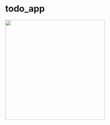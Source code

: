 # todo_app

<img  width="320px" src="https://github.com/TTTTk84/flutter_todolist/blob/master/images/todo.gif?raw=true">
